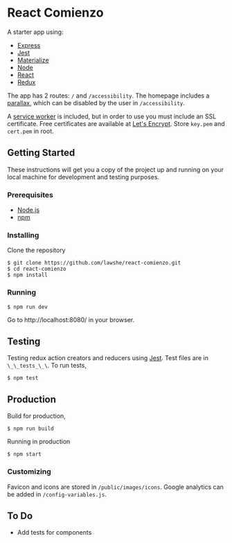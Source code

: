 # React Comienzo
A starter app using:
- [Express](http://expressjs.com/)
- [Jest](https://facebook.github.io/jest/)
- [Materialize](http://materializecss.com/)
- [Node](https://nodejs.org/en/)
- [React](https://facebook.github.io/react/)
- [Redux](http://redux.js.org/)

The app has 2 routes: `/` and `/accessibility`. The homepage includes a [parallax](https://en.wikipedia.org/wiki/Parallax), which can be disabled by the user in `/accessibility`.

A [service worker](https://developer.mozilla.org/en-US/docs/Web/API/Service_Worker_API) is included, but in order to use you must include an SSL certificate. Free certificates are available at [Let's Encrypt](https://letsencrypt.org/). Store `key.pem` and `cert.pem` in root.

## Getting Started
These instructions will get you a copy of the project up and running on your local machine for development and testing purposes.

### Prerequisites
- [Node.js](https://nodejs.org/en/)
- [npm](https://www.npmjs.com/)

### Installing
Clone the repository
```
$ git clone https://github.com/lawshe/react-comienzo.git
$ cd react-comienzo
$ npm install
```

### Running
```
$ npm run dev
```
Go to http://localhost:8080/ in your browser.

## Testing
Testing redux action creators and reducers using [Jest](https://facebook.github.io/jest/). Test files are in `\_\_tests_\_\`. To run tests,
```
$ npm test
```

## Production
Build for production,
```
$ npm run build
```
Running in production
```
$ npm start
```

### Customizing
Favicon and icons are stored in `/public/images/icons`. Google analytics can be added in `/config-variables.js`.

## To Do
- Add tests for components
